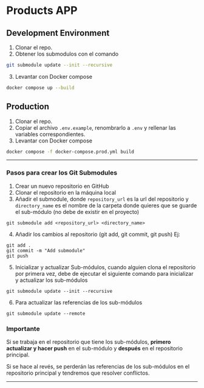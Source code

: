 # Products APP

## Development Environment

1. Clonar el repo.
2. Obtener los submodulos con el comando

```bash
git submodule update --init --recursive
```

3. Levantar con Docker compose

```bash
docker compose up --build
```
## Production

1. Clonar el repo.
2. Copiar el archivo `.env.example`, renombrarlo a `.env` y rellenar las variables correspondientes.
3. Levantar con Docker compose

```bash
docker compose -f docker-compose.prod.yml build
```

<hr>

### Pasos para crear los Git Submodules

1. Crear un nuevo repositorio en GitHub
2. Clonar el repositorio en la máquina local
3. Añadir el submodule, donde `repository_url` es la url del repositorio y `directory_name` es el nombre de la carpeta donde quieres que se guarde el sub-módulo (no debe de existir en el proyecto)

```
git submodule add <repository_url> <directory_name>
```

4. Añadir los cambios al repositorio (git add, git commit, git push)
   Ej:

```
git add .
git commit -m "Add submodule"
git push
```

5. Inicializar y actualizar Sub-módulos, cuando alguien clona el repositorio por primera vez, debe de ejecutar el siguiente comando para inicializar y actualizar los sub-módulos

```
git submodule update --init --recursive
```

6. Para actualizar las referencias de los sub-módulos

```
git submodule update --remote
```

### Importante

Si se trabaja en el repositorio que tiene los sub-módulos, **primero actualizar y hacer push** en el sub-módulo y **después** en el repositorio principal.

Si se hace al revés, se perderán las referencias de los sub-módulos en el repositorio principal y tendremos que resolver conflictos.

<hr>

